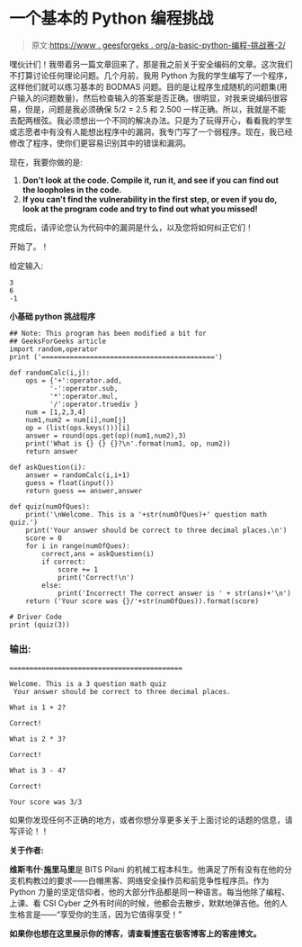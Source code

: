 # 一个基本的 Python 编程挑战

> 原文:[https://www . geesforgeks . org/a-basic-python-编程-挑战赛-2/](https://www.geeksforgeeks.org/a-basic-python-programming-challenge-2/)

嘿伙计们！我带着另一篇文章回来了，那是我之前关于安全编码的文章。这次我们不打算讨论任何理论问题。几个月前，我用 Python 为我的学生编写了一个程序，这样他们就可以练习基本的 BODMAS 问题。目的是让程序生成随机的问题集(用户输入的问题数量)，然后检查输入的答案是否正确。很明显，对我来说编码很容易，但是，问题是我必须确保 5/2 = 2.5 和 2.500 一样正确。所以，我就是不能去配两根弦。我必须想出一个不同的解决办法。只是为了玩得开心，看看我的学生或志愿者中有没有人能想出程序中的漏洞，我专门写了一个弱程序。现在，我已经修改了程序，使你们更容易识别其中的错误和漏洞。

现在，我要你做的是:

1.  **Don't look at the code. Compile it, run it, and see if you can find out the loopholes in the code.**
2.  **If you can't find the vulnerability in the first step, or even if you do, look at the program code and try to find out what you missed!**

完成后，请评论您认为代码中的漏洞是什么，以及您将如何纠正它们！

开始了。！

给定输入:

```
3
6
-1

```

**小基础 python 挑战程序**

```
## Note: This program has been modified a bit for
## GeeksForGeeks article
import random,operator
print ('===========================================')

def randomCalc(i,j):
    ops = {'+':operator.add,
          '-':operator.sub,
          '*':operator.mul,
          '/':operator.truediv }
    num = [1,2,3,4]
    num1,num2 = num[i],num[j]
    op = (list(ops.keys()))[i]
    answer = round(ops.get(op)(num1,num2),3)
    print('What is {} {} {}?\n'.format(num1, op, num2))
    return answer

def askQuestion(i):
    answer = randomCalc(i,i+1)
    guess = float(input())
    return guess == answer,answer

def quiz(numOfQues):
    print('\nWelcome. This is a '+str(numOfQues)+' question math quiz.')
    print('Your answer should be correct to three decimal places.\n')
    score = 0
    for i in range(numOfQues):
        correct,ans = askQuestion(i)
        if correct:
            score += 1
            print('Correct!\n')
        else:
            print('Incorrect! The correct answer is ' + str(ans)+'\n')
    return ('Your score was {}/'+str(numOfQues)).format(score)

# Driver Code
print (quiz(3))
```

### 输出:

```
===========================================

Welcome. This is a 3 question math quiz
 Your answer should be correct to three decimal places.

What is 1 + 2?

Correct!

What is 2 * 3?

Correct!

What is 3 - 4?

Correct!

Your score was 3/3

```

如果你发现任何不正确的地方，或者你想分享更多关于上面讨论的话题的信息，请写评论！！

**关于作者:**

**维斯韦什·施里马里**是 BITS Pilani 的机械工程本科生。他满足了所有没有在他的分支机构教过的要求——白帽黑客、网络安全操作员和前竞争性程序员。作为 Python 力量的坚定信仰者，他的大部分作品都是同一种语言。每当他除了编程、上课、看 CSI Cyber 之外有时间的时候，他都会去散步，默默地弹吉他。他的人生格言是——“享受你的生活，因为它值得享受！”

**如果你也想在这里展示你的博客，请查看[博客](http://geeksquiz.com/gblog/)在极客博客上的客座博文。**